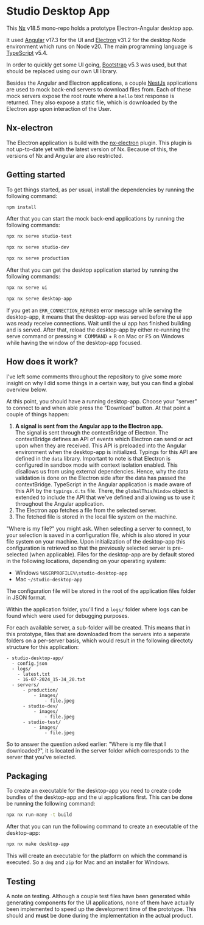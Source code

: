 # Studio Desktop App

This [Nx](https://nx.dev/) v18.5 mono-repo holds a prototype Electron-Angular desktop app.

It used [Angular](https://angular.dev/) v17.3 for the UI and [Electron](https://www.electronjs.org/) v31.2 for the desktop Node environment which runs on Node v20. The main programming language is [TypeScript](https://www.typescriptlang.org/docs/) v5.4.

In order to quickly get some UI going, [Bootstrap](https://getbootstrap.com/) v5.3 was used, but that should be replaced using our own UI library.

Besides the Angular and Electron applications, a couple [NestJs](https://nestjs.com/) applications are used to mock back-end servers to download files from. Each of these mock servers expose the root route where a `hello` text response is returned. They also expose a static file, which is downloaded by the Electron app upon interaction of the User.

## Nx-electron

The Electron application is build with the [nx-electron](https://github.com/bennymeg/nx-electron) plugin. This plugin is not up-to-date yet with the latest version of Nx. Because of this, the versions of Nx and Angular are also restricted.

## Getting started

To get things started, as per usual, install the dependencies by running the following command:

```bash
npm install
```

After that you can start the mock back-end applications by running the following commands:

```bash
npx nx serve studio-test
````

```bash
npx nx serve studio-dev
````

```bash
npx nx serve production
```

After that you can get the desktop application started by running the following commands:

```bash
npx nx serve ui
```

```bash
npx nx serve desktop-app
```

If you get an `ERR_CONNECTION_REFUSED` error message while serving the desktop-app, it means that the desktop-app was served before the ui app was ready receive connections. Wait until the ui app has finished building and is served. After that, reload the desktop-app by either re-running the serve command or pressing <kbd>⌘ COMMAND</kbd> + <kbd>R</kbd> on Mac or <kbd>F5</kbd> on Windows while having the window of the desktop-app focused.

## How does it work?

I've left some comments throughout the repository to give some more insight on why I did some things in a certain way, but you can find a global overview below. 

At this point, you should have a running desktop-app. Choose your "server" to connect to and when able press the "Download" button. At that point a couple of things happen:
1. **A signal is sent from the Angular app to the Electron app.**  
   The signal is sent through the contextBridge of Electron. The contextBridge defines an API of events which Electron can send or act upon when they are received. This API is preloaded into the Angular environment when the desktop-app is initialized. Typings for this API are defined in the `data` library. Important to note is that Electron is configured in sandbox mode with context isolation enabled. This disallows us from using external dependencies. Hence, why the data validation is done on the Electron side after the data has passed the contextBridge. TypeScript in the Angular application is made aware of this API by the `typings.d.ts` file. There, the `globalThis`/`Window` object is extended to include the API that we've defined and allowing us to use it throughout the Angular application.
2. The Electron app fetches a file from the selected server.
3. The fetched file is stored in the local file system on the machine.

"Where is my file?" you might ask. When selecting a server to connect, to your selection is saved in a configuration file, which is also stored in your file system on your machine. Upon initialization of the desktop-app this configuration is retrieved so that the previously selected server is pre-selected (when applicable).
Files for the desktop-app are by default stored in the following locations, depending on your operating system:

- Windows ```%USERPROFILE%\studio-desktop-app```
- Mac ```~/studio-desktop-app```

The configuration file will be stored in the root of the application files folder in JSON format.

Within the application folder, you'll find a `logs/` folder where logs can be found which were used for debugging purposes. 

For each available server, a sub-folder will be created. This means that in this prototype, files that are downloaded from the servers into a seperate folders on a per-server basis, which would result in the following directoty structure for this application:

```
- studio-desktop-app/
  - config.json
  - logs/
    - latest.txt
    - 16-07-2024_15-34_20.txt
  - servers/
      - production/
          - images/
              - file.jpeg
      - studio-dev/
          - images/
              - file.jpeg
      - studio-test/
          - images/
              - file.jpeg
```

So to answer the question asked earlier: "Where is my file that I downloaded?", it is located in the server folder which corresponds to the server that you've selected.

## Packaging

To create an executable for the desktop-app you need to create code bundles of the desktop-app and the ui applications first. This can be done be running the following command:

```bash
npx nx run-many -t build
```

After that you can run the following command to create an executable of the desktop-app:

```bash
npx nx make desktop-app
```

This will create an executable for the platform on which the command is executed. So a `dmg` and `zip` for Mac and an installer for Windows.

## Testing

A note on testing. Although a couple test files have been generated while generating components for the UI applications, none of them have actually been implemented to speed up the development time of the prototype. This should and **must** be done during the implementation in the actual product.  
